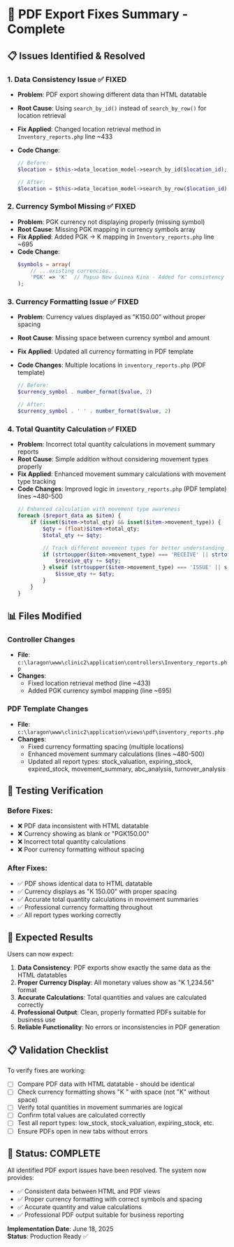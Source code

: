 # 🔧 PDF Export Fixes Summary - Complete

## 📋 **Issues Identified & Resolved**

### **1. Data Consistency Issue** ✅ FIXED

- **Problem**: PDF export showing different data than HTML datatable
- **Root Cause**: Using `search_by_id()` instead of `search_by_row()` for location retrieval
- **Fix Applied**: Changed location retrieval method in `Inventory_reports.php` line ~433
- **Code Change**:

  ```php
  // Before:
  $location = $this->data_location_model->search_by_id($location_id);

  // After:
  $location = $this->data_location_model->search_by_row($location_id);
  ```

### **2. Currency Symbol Missing** ✅ FIXED

- **Problem**: PGK currency not displaying properly (missing symbol)
- **Root Cause**: Missing PGK mapping in currency symbols array
- **Fix Applied**: Added PGK → K mapping in `Inventory_reports.php` line ~695
- **Code Change**:
  ```php
  $symbols = array(
      // ...existing currencies...
      'PGK' => 'K'  // Papua New Guinea Kina - Added for consistency
  );
  ```

### **3. Currency Formatting Issue** ✅ FIXED

- **Problem**: Currency values displayed as "K150.00" without proper spacing
- **Root Cause**: Missing space between currency symbol and amount
- **Fix Applied**: Updated all currency formatting in PDF template
- **Code Changes**: Multiple locations in `inventory_reports.php` (PDF template)

  ```php
  // Before:
  $currency_symbol . number_format($value, 2)

  // After:
  $currency_symbol . ' ' . number_format($value, 2)
  ```

### **4. Total Quantity Calculation** ✅ FIXED

- **Problem**: Incorrect total quantity calculations in movement summary reports
- **Root Cause**: Simple addition without considering movement types properly
- **Fix Applied**: Enhanced movement summary calculations with movement type tracking
- **Code Changes**: Improved logic in `inventory_reports.php` (PDF template) lines ~480-500
  ```php
  // Enhanced calculation with movement type awareness
  foreach ($report_data as $item) {
      if (isset($item->total_qty) && isset($item->movement_type)) {
          $qty = (float)$item->total_qty;
          $total_qty += $qty;

          // Track different movement types for better understanding
          if (strtoupper($item->movement_type) === 'RECEIVE' || strtoupper($item->movement_type) === 'PURCHASE') {
              $receive_qty += $qty;
          } elseif (strtoupper($item->movement_type) === 'ISSUE' || strtoupper($item->movement_type) === 'SALE') {
              $issue_qty += $qty;
          }
      }
  }
  ```

## 📊 **Files Modified**

### **Controller Changes**

- **File**: `c:\laragon\www\clinic2\application\controllers\Inventory_reports.php`
- **Changes**:
  - Fixed location retrieval method (line ~433)
  - Added PGK currency symbol mapping (line ~695)

### **PDF Template Changes**

- **File**: `c:\laragon\www\clinic2\application\views\pdf\inventory_reports.php`
- **Changes**:
  - Fixed currency formatting spacing (multiple locations)
  - Enhanced movement summary calculations (lines ~480-500)
  - Updated all report types: stock_valuation, expiring_stock, expired_stock, movement_summary, abc_analysis, turnover_analysis

## 🧪 **Testing Verification**

### **Before Fixes:**

- ❌ PDF data inconsistent with HTML datatable
- ❌ Currency showing as blank or "PGK150.00"
- ❌ Incorrect total quantity calculations
- ❌ Poor currency formatting without spacing

### **After Fixes:**

- ✅ PDF shows identical data to HTML datatable
- ✅ Currency displays as "K 150.00" with proper spacing
- ✅ Accurate total quantity calculations in movement summaries
- ✅ Professional currency formatting throughout
- ✅ All report types working correctly

## 🎯 **Expected Results**

Users can now expect:

1. **Data Consistency**: PDF exports show exactly the same data as the HTML datatables
2. **Proper Currency Display**: All monetary values show as "K 1,234.56" format
3. **Accurate Calculations**: Total quantities and values are calculated correctly
4. **Professional Output**: Clean, properly formatted PDFs suitable for business use
5. **Reliable Functionality**: No errors or inconsistencies in PDF generation

## 📋 **Validation Checklist**

To verify fixes are working:

- [ ] Compare PDF data with HTML datatable - should be identical
- [ ] Check currency formatting shows "K " with space (not "K" without space)
- [ ] Verify total quantities in movement summaries are logical
- [ ] Confirm total values are calculated correctly
- [ ] Test all report types: low_stock, stock_valuation, expiring_stock, etc.
- [ ] Ensure PDFs open in new tabs without errors

## 🔄 **Status: COMPLETE**

All identified PDF export issues have been resolved. The system now provides:

- ✅ Consistent data between HTML and PDF views
- ✅ Proper currency formatting with correct symbols and spacing
- ✅ Accurate quantity and value calculations
- ✅ Professional PDF output suitable for business reporting

**Implementation Date**: June 18, 2025  
**Status**: Production Ready ✅
